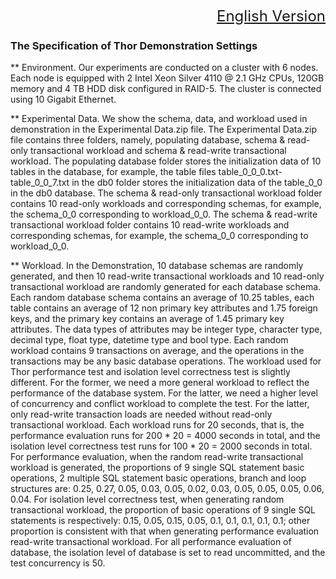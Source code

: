 <font size=5><div align="right"><a href="https://github.com/daseECNU/Thor-Data/README-en.md">English Version</a></div>
</font>

### The Specification of Thor Demonstration Settings

** Environment. 
Our experiments are conducted on a cluster with 6 nodes. Each node is equipped with 2 Intel Xeon Silver 4110 @ 2.1 GHz CPUs, 120GB memory and 4 TB HDD disk configured in RAID-5. The cluster is connected using 10 Gigabit Ethernet. 


** Experimental Data. 
We show the schema, data, and workload used in demonstration in the Experimental Data.zip file. The Experimental Data.zip file contains three folders, namely, populating database, schema & read-only transactional workload and schema & read-write transactional workload. The populating database folder stores the initialization data of 10 tables in the database, for example, the table files table_0_0_0.txt-table_0_0_7.txt in the db0 folder stores the initialization data of the table_0_0 in the db0 database. The schema & read-only transactional workload folder contains 10 read-only workloads and corresponding schemas, for example, the schema_0_0 corresponding to workload_0_0. The schema & read-write transactional workload folder contains 10 read-write workloads and corresponding schemas, for example, the schema_0_0 corresponding to workload_0_0.


** Workload. 
In the Demonstration, 10 database schemas are randomly generated, and then 10 read-write transactional workloads and 10 read-only transactional workload are randomly generated for each database schema. Each random database schema contains an average of 10.25 tables, each table contains an average of 12 non primary key attributes and 1.75 foreign keys, and the primary key contains an average of 1.45 primary key attributes. The data types of attributes may be integer type, character type, decimal type, float type, datetime type and bool type. Each random workload contains 9 transactions on average, and the operations in the transactions may be any basic database operations. The workload used for Thor performance test and isolation level correctness test is slightly different. For the former, we need a more general workload to reflect the performance of the database system. For the latter, we need a higher level of concurrency and conflict workload to complete the test. For the latter, only read-write transaction loads are needed without read-only transactional workload. Each workload runs for 20 seconds, that is, the performance evaluation runs for 200 * 20 = 4000 seconds in total, and the isolation level correctness test runs for 100 * 20 = 2000 seconds in total. For performance evaluation, when the random read-write transactional workload is generated, the proportions of 9 single SQL statement basic operations, 2 multiple SQL statement basic operations, branch and loop structures are: 0.25, 0.27, 0.05, 0.03, 0.05, 0.02, 0.03, 0.05, 0.05, 0.05, 0.06, 0.04. For isolation level correctness test, when generating random transactional workload, the proportion of basic operations of 9 single SQL statements is respectively: 0.15, 0.05, 0.15, 0.05, 0.1, 0.1, 0.1, 0.1, 0.1; other proportion is consistent with that when generating performance evaluation read-write transactional workload. For all performance evaluation of database, the isolation level of database is set to read uncommitted, and the test concurrency is 50.

